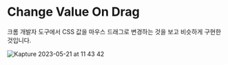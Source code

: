 # Change Value On Drag

크롬 개발자 도구에서 CSS 값을 마우스 드래그로 변경하는 것을 보고 비슷하게 구현한 것입니다.

![Kapture 2023-05-21 at 11 43 42](https://github.com/yunjeoming/jabda/assets/76480300/5c100166-3c7f-4bba-981b-2953d2406825)
